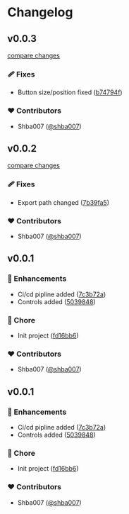 # Changelog


## v0.0.3

[compare changes](https://github.com/shba007/game-of-life/compare/v0.0.2...v0.0.3)

### 🩹 Fixes

- Button size/position fixed ([b74794f](https://github.com/shba007/game-of-life/commit/b74794f))

### ❤️ Contributors

- Shba007 ([@shba007](https://github.com/shba007))

## v0.0.2

[compare changes](https://github.com/shba007/game-of-life/compare/v0.0.1...v0.0.2)

### 🩹 Fixes

- Export path changed ([7b39fa5](https://github.com/shba007/game-of-life/commit/7b39fa5))

### ❤️ Contributors

- Shba007 ([@shba007](https://github.com/shba007))

## v0.0.1


### 🚀 Enhancements

- Ci/cd pipline added ([7c3b72a](https://github.com/shba007/game-of-life/commit/7c3b72a))
- Controls added ([5039848](https://github.com/shba007/game-of-life/commit/5039848))

### 🏡 Chore

- Init project ([fd16bb6](https://github.com/shba007/game-of-life/commit/fd16bb6))

### ❤️ Contributors

- Shba007 ([@shba007](https://github.com/shba007))

## v0.0.1


### 🚀 Enhancements

- Ci/cd pipline added ([7c3b72a](https://github.com/shba007/game-of-life/commit/7c3b72a))
- Controls added ([5039848](https://github.com/shba007/game-of-life/commit/5039848))

### 🏡 Chore

- Init project ([fd16bb6](https://github.com/shba007/game-of-life/commit/fd16bb6))

### ❤️ Contributors

- Shba007 ([@shba007](https://github.com/shba007))

